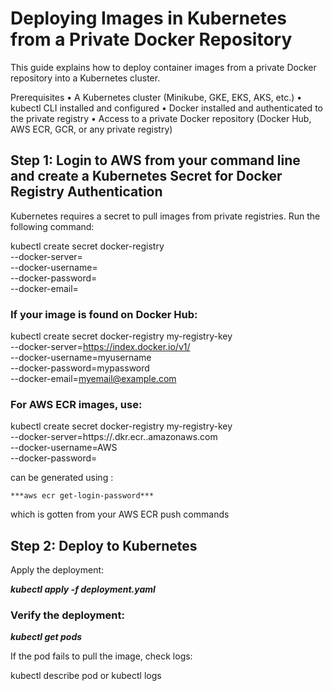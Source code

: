# Deploying Images in Kubernetes from a Private Docker Repository

This guide explains how to deploy container images from a private Docker repository into a Kubernetes cluster.

Prerequisites
• A Kubernetes cluster (Minikube, GKE, EKS, AKS, etc.)
• kubectl CLI installed and configured
• Docker installed and authenticated to the private registry
• Access to a private Docker repository (Docker Hub, AWS ECR, GCR, or any private registry)

## Step 1: Login to AWS from your command line and create a Kubernetes Secret for Docker Registry Authentication

Kubernetes requires a secret to pull images from private registries. Run the following command:

kubectl create secret docker-registry <secret-name> \
--docker-server=<registry-url> \
--docker-username=<username> \
--docker-password=<password> \
--docker-email=<email>

### If your image is found on Docker Hub:

kubectl create secret docker-registry my-registry-key \
--docker-server=https://index.docker.io/v1/ \
--docker-username=myusername \
--docker-password=mypassword \
--docker-email=myemail@example.com

### For AWS ECR images, use:

kubectl create secret docker-registry my-registry-key \
--docker-server=https://<aws-account-id>.dkr.ecr.<region>.amazonaws.com \
--docker-username=AWS \
--docker-password=<password>

<password> can be generated using :
 
    ***aws ecr get-login-password*** 
which is gotten from your AWS ECR push commands

## Step 2: Deploy to Kubernetes

Apply the deployment:

***kubectl apply -f deployment.yaml***

### Verify the deployment:

***kubectl get pods***

If the pod fails to pull the image, check logs:

kubectl describe pod <pod-name>
or kubectl logs <pod-name>